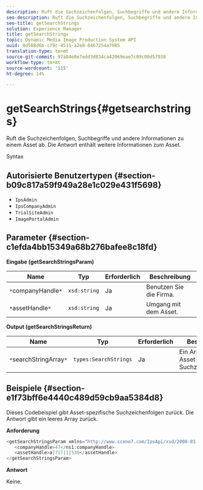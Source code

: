 ```yaml
---
description: Ruft die Suchzeichenfolgen, Suchbegriffe und andere Informationen zu einem Asset ab. Die Antwort enthält weitere Informationen zum Asset.
seo-description: Ruft die Suchzeichenfolgen, Suchbegriffe und andere Informationen zu einem Asset ab. Die Antwort enthält weitere Informationen zum Asset.
seo-title: getSearchStrings
solution: Experience Manager
title: getSearchStrings
topic: Dynamic Media Image Production System API
uuid: 9d588d6b-c79c-4531-a2e8-8467254a7985
translation-type: tm+mt
source-git-commit: 97a84e8e7edd3d834ca42069eae7c09c00d57938
workflow-type: tm+mt
source-wordcount: '115'
ht-degree: 14%

---
```



# getSearchStrings{#getsearchstrings}

Ruft die Suchzeichenfolgen, Suchbegriffe und andere Informationen zu einem Asset ab. Die Antwort enthält weitere Informationen zum Asset.

Syntax

## Autorisierte Benutzertypen {#section-b09c817a59f949a28e1c029e431f5698}

* `IpsAdmin`
* `IpsCompanyAdmin`
* `TrialSiteAdmin`
* `ImagePortalAdmin`

## Parameter {#section-c1efda4bb15349a68b276bafee8c18fd}

**Eingabe (getSearchStringsParam)**

| Name | Typ | Erforderlich | Beschreibung |
|---|---|---|---|
| `*`companyHandle`*` | `xsd:string` | Ja | Benutzen Sie die Firma. |
| `*`assetHandle`*` | `xsd:string` | Ja | Umgang mit dem Asset. |

**Output (getSearchStringsReturn)**

| Name | Typ | Erforderlich | Beschreibung |
|---|---|---|---|
| `*`searchStringArray`*` | `types:SearchStrings` | Ja | Ein Array von Asset-Suchzeichenfolgen. |

## Beispiele {#section-e1f73bff6e4440c489d59cb9aa5384d8}

Dieses Codebeispiel gibt Asset-spezifische Suchzeichenfolgen zurück. Die Antwort gibt ein leeres Array zurück.

**Anforderung**

```java
<getSearchStringsParam xmlns="http://www.scene7.com/IpsApi/xsd/2008-01-15">
   <companyHandle>47</ns1:companyHandle>
   <assetHandle>a|717|1|530</assetHandle>
</getSearchStringsParam>
```

**Antwort**

Keine.
